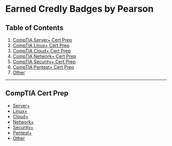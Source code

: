 # Earned Credly Badges by Pearson
## Table of Contents
1.  [CompTIA Server+ Cert Prep]()
2.  [CompTIA Linux+ Cert Prep]()
3.  [CompTIA Cloud+ Cert Prep]()
4.  [CompTIA Network+ Cert Prep]()
5.  [CompTIA Security+ Cert Prep]()
6.  [CompTIA Pentest+ Cert Prep]()
7.  [Other]()
---
## CompTIA Cert Prep
 - [Server+](https://github.com/iamroot-GitHub/CompTIA-Server-Plus-Cert-Prep-Credly-Badges-Earned#comptia-server-cert-prep-credly-badges-earned)
 - [Linux+](https://github.com/iamroot-GitHub/CompTIA-Linux-Plus-Cert-Prep-Credly-Badges-Earned#comptia-linux-cert-prep-credly-badges-earned)
 - [Cloud+](https://github.com/iamroot-GitHub/CompTIA-Cloud-Plus-Cert-Prep-Credly-Badges-Earned#comptia-cloud-cert-prep-credly-badges-earned)
 - [Network+](https://github.com/iamroot-GitHub/CompTIA-Network-Plus-Cert-Prep-Credly-Badges-Earned#comptia-network-cert-prep-credly-badges-earned)
 - [Security+](https://github.com/iamroot-GitHub/CompTIA-Security-Plus-Cert-Prep-Credly-Badges-Earned#comptia-security-cert-prep-credly-badges-earned)
 - [Pentest+](https://github.com/iamroot-GitHub/CompTIA-Pentest-Plus-Cert-Prep-Credly-Badges-Earned#comptia-pentest-cert-prep-credly-badges-earned)
 - [Other](https://github.com/iamroot-GitHub/Other-Credly-Badges-Earned#other-credly-badges-earned)
